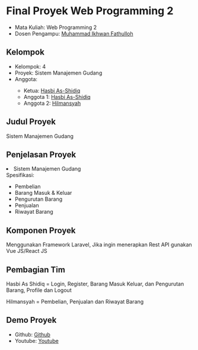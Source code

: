 # Final Proyek Web Programming 2
<ul>
  <li>Mata Kuliah: Web Programming 2</li>
  <li>Dosen Pengampu: <a href="https://github.com/Muhammad-Ikhwan-Fathulloh">Muhammad Ikhwan Fathulloh</a></li>
</ul>

## Kelompok
<ul>
  <li>Kelompok: 4</li>
  <li>Proyek: Sistem Manajemen Gudang</li>
  <li>Anggota:</li>
  <ul>
    <li>Ketua: <a href="">Hasbi As-Shidiq</a></li>
    <li>Anggota 1: <a href="">Hasbi As-Shidiq</a></li>
    <li>Anggota 2: <a href="">Hilmansyah</a></li>
  </ul>
</ul>

## Judul Proyek
<p>Sistem Manajemen Gudang</p>

## Penjelasan Proyek
<li>Sistem Manajemen Gudang <br>Spesifikasi:</li>
  <ul>
    <li>Pembelian</li>
    <li>Barang Masuk & Keluar</li>
    <li>Pengurutan Barang</li>
    <li>Penjualan</li>
    <li>Riwayat Barang</li>
  </ul>

## Komponen Proyek
<p>Menggunakan Framework Laravel, Jika ingin menerapkan Rest API gunakan Vue JS/React JS</p>

## Pembagian Tim
<p>Hasbi As Shidiq = Login, Register, Barang Masuk Keluar, dan Pengurutan Barang, Profile dan Logout</p>
<p>Hilmansyah = Pembelian, Penjualan dan Riwayat Barang</p>

## Demo Proyek
<ul>
  <li>Github: <a href="">Github</a></li>
  <li>Youtube: <a href="">Youtube</a></li>
</ul>